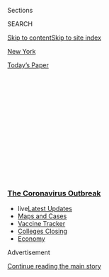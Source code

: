 <div id="app">

<div>

<div>

<div>

<div class="NYTAppHideMasthead css-1q2w90k e1suatyy0">

<div class="section css-ui9rw0 e1suatyy2">

<div class="css-eph4ug er09x8g0">

<div class="css-6n7j50">

</div>

<span class="css-1dv1kvn">Sections</span>

<div class="css-10488qs">

<span class="css-1dv1kvn">SEARCH</span>

</div>

[Skip to content](#site-content)[Skip to site index](#site-index)

</div>

<div id="masthead-section-label" class="css-1wr3we4 eaxe0e00">

[New
York](https://www.nytimes3xbfgragh.onion/section/nyregion)

</div>

<div class="css-10698na e1huz5gh0">

</div>

</div>

<div id="masthead-bar-one" class="section hasLinks css-15hmgas e1csuq9d3">

<div class="css-uqyvli e1csuq9d0">

</div>

<div class="css-1uqjmks e1csuq9d1">

</div>

<div class="css-9e9ivx">

[](https://myaccount.nytimes3xbfgragh.onion/auth/login?response_type=cookie&client_id=vi)

</div>

<div class="css-1bvtpon e1csuq9d2">

[Today’s
Paper](https://www.nytimes3xbfgragh.onion/section/todayspaper)

</div>

</div>

</div>

</div>

<div data-aria-hidden="false">

<div id="site-content" data-role="main">

<div>

<div class="css-1aor85t" style="opacity:0.000000001;z-index:-1;visibility:hidden">

<div class="css-1hqnpie">

<div class="css-epjblv">

<span class="css-17xtcya">[New
York](/section/nyregion)</span><span class="css-x15j1o">|</span><span class="css-fwqvlz">1.5
Million Antibody Tests Show What Parts of N.Y.C. Were Hit
Hardest</span>

</div>

<div class="css-k008qs">

<div class="css-1iwv8en">

<span class="css-18z7m18"></span>

<div>

</div>

</div>

<span class="css-1n6z4y">https://nyti.ms/3hbuawJ</span>

<div class="css-1705lsu">

<div class="css-4xjgmj">

<div class="css-4skfbu" data-role="toolbar" data-aria-label="Social Media Share buttons, Save button, and Comments Panel with current comment count" data-testid="share-tools">

  - 
  - 
  - 
  - 
    
    <div class="css-6n7j50">
    
    </div>

  - 

</div>

</div>

</div>

</div>

</div>

</div>

<div class="css-13pd83m">

<div class="css-l9svim">

### [<span class="css-pa1jbp"><span class="css-1rxm0ex">The Coronavirus</span><span class="css-1rxm0ex"> Outbreak</span></span>](https://www.nytimes3xbfgragh.onion/news-event/coronavirus?name=styln-coronavirus-national&region=TOP_BANNER&variant=undefined&block=storyline_menu_recirc&action=click&pgtype=Article&impression_id=0ac2cc50-e387-11ea-9f84-5f58ac2a67a1)

  - <span class="css-ousu42"><span class="css-12clwdu">live</span>[Latest
    Updates](https://www.nytimes3xbfgragh.onion/2020/08/20/world/coronavirus-covid.html?name=styln-coronavirus-national&region=TOP_BANNER&variant=undefined&block=storyline_menu_recirc&action=click&pgtype=Article&impression_id=0ac2cc51-e387-11ea-9f84-5f58ac2a67a1)</span>
  - <span class="css-ousu42">[Maps and
    Cases](https://www.nytimes3xbfgragh.onion/interactive/2020/us/coronavirus-us-cases.html?name=styln-coronavirus-national&region=TOP_BANNER&variant=undefined&block=storyline_menu_recirc&action=click&pgtype=Article&impression_id=0ac2cc52-e387-11ea-9f84-5f58ac2a67a1)</span>
  - <span class="css-ousu42">[Vaccine
    Tracker](https://www.nytimes3xbfgragh.onion/interactive/2020/science/coronavirus-vaccine-tracker.html?name=styln-coronavirus-national&region=TOP_BANNER&variant=undefined&block=storyline_menu_recirc&action=click&pgtype=Article&impression_id=0ac2cc53-e387-11ea-9f84-5f58ac2a67a1)</span>
  - <span class="css-ousu42">[Colleges
    Closing](https://www.nytimes3xbfgragh.onion/2020/08/19/us/colleges-closing-covid.html?name=styln-coronavirus-national&region=TOP_BANNER&variant=undefined&block=storyline_menu_recirc&action=click&pgtype=Article&impression_id=0ac2cc54-e387-11ea-9f84-5f58ac2a67a1)</span>
  - <span class="css-ousu42">[Economy](https://www.nytimes3xbfgragh.onion/live/2020/08/20/business/stock-market-today-coronavirus?name=styln-coronavirus-national&region=TOP_BANNER&variant=undefined&block=storyline_menu_recirc&action=click&pgtype=Article&impression_id=0ac2cc55-e387-11ea-9f84-5f58ac2a67a1)</span>

</div>

</div>

<div id="top-wrapper" class="css-1sy8kpn">

<div id="top-slug" class="css-l9onyx">

Advertisement

</div>

[Continue reading the main
story](#after-top)

<div class="ad top-wrapper" style="text-align:center;height:100%;display:block;min-height:250px">

<div id="top" class="place-ad" data-position="top" data-size-key="top">

</div>

</div>

<div id="after-top">

</div>

</div>

<div>

<div id="sponsor-wrapper" class="css-1hyfx7x">

<div id="sponsor-slug" class="css-19vbshk">

Supported by

</div>

[Continue reading the main
story](#after-sponsor)

<div id="sponsor" class="ad sponsor-wrapper" style="text-align:center;height:100%;display:block">

</div>

<div id="after-sponsor">

</div>

</div>

<div class="css-186x18t">

</div>

<div class="css-1vkm6nb ehdk2mb0">

# 1.5 Million Antibody Tests Show What Parts of N.Y.C. Were Hit Hardest

</div>

The data from the city is on a far larger scale than previously released
information, and includes all antibody test results reported to the
city’s Department of Health.

<div class="css-79elbk" data-testid="photoviewer-wrapper">

<div class="css-z3e15g" data-testid="photoviewer-wrapper-hidden">

</div>

<div class="css-1a48zt4 ehw59r15" data-testid="photoviewer-children">

![<span class="css-16f3y1r e13ogyst0" data-aria-hidden="true">In one ZIP
code in Corona, Queens, more than 51 percent of people tested positive
for coronavirus
antibodies. </span><span class="css-cnj6d5 e1z0qqy90" itemprop="copyrightHolder"><span class="css-1ly73wi e1tej78p0">Credit...</span><span><span>Victor
J. Blue for The New York
Times</span></span></span>](https://static01.graylady3jvrrxbe.onion/images/2020/08/18/nyregion/18nyvirus-antibody1/merlin_171942465_723f8c77-8593-449c-8f39-160e1fdcf35e-articleLarge.jpg?quality=75&auto=webp&disable=upscale)

</div>

</div>

<div class="css-18e8msd">

<div class="css-vp77d3 epjyd6m0">

<div class="css-hus3qt ey68jwv0" data-aria-hidden="true">

[![Joseph
Goldstein](https://static01.graylady3jvrrxbe.onion/images/2018/07/16/multimedia/author-joseph-goldstein/author-joseph-goldstein-thumbLarge.png
"Joseph Goldstein")](https://www.nytimes3xbfgragh.onion/by/joseph-goldstein)

</div>

<div class="css-1baulvz">

By [<span class="css-1baulvz last-byline" itemprop="name">Joseph
Goldstein</span>](https://www.nytimes3xbfgragh.onion/by/joseph-goldstein)

</div>

</div>

  - 
    
    <div class="css-ld3wwf e16638kd2">
    
    Published Aug. 19, 2020Updated Aug. 20,
    2020
    
    </div>

  - 
    
    <div class="css-4xjgmj">
    
    <div class="css-pvvomx" data-role="toolbar" data-aria-label="Social Media Share buttons, Save button, and Comments Panel with current comment count" data-testid="share-tools">
    
      - 
      - 
      - 
      - 
        
        <div class="css-6n7j50">
        
        </div>
    
      - 
    
    </div>
    
    </div>

</div>

</div>

<div class="section meteredContent css-1r7ky0e" name="articleBody" itemprop="articleBody">

<div class="css-1fanzo5 StoryBodyCompanionColumn">

<div class="css-53u6y8">

New York City on Tuesday released more than [1.46 million coronavirus
antibody test
results](https://www1.nyc.gov/site/doh/covid/covid-19-data-testing.page),
the largest number to date, providing more evidence of how the virus
penetrated deeply into some lower-income communities while passing more
lightly across affluent parts of the city.

In one ZIP code in Queens, more than 50 percent of people who had gotten
tested were found to have antibodies, a strikingly high rate. But no ZIP
code south of 96th Street in Manhattan had a positive rate of more than
20 percent.

Across the city, more than 27 percent of those tested had positive
[antibody
results](https://www.nytimes3xbfgragh.onion/2020/08/20/nyregion/nyc-coronavirus-antibody-testing.html).
The borough with the highest rate was the Bronx, at 33 percent.
Manhattan had the lowest rate, at 19 percent.

</div>

</div>

<div class="css-1fanzo5 StoryBodyCompanionColumn">

<div class="css-53u6y8">

The data is likely to renew discussion about whether some neighborhoods
or communities in New York City may be nearing herd immunity — the point
at which enough people have immunity that the virus is no longer able to
spread widely within a
community.

</div>

</div>

<div id="nyc-covid-19-antibodies-map" class="section interactive-content interactive-size-scoop css-174j8de" data-id="100000007295540">

<div class="css-17ih8de interactive-body" data-sourceid="100000007295540">

<div id="g-map-box" class="ai2html">

<div id="g-map-600" class="g-artboard" style="width:600px; height:600px;" data-aspect-ratio="1" data-min-width="600">

<div style="">

</div>

![](data:image/gif;base64,R0lGODlhCgAKAIAAAB8fHwAAACH5BAEAAAAALAAAAAAKAAoAAAIIhI+py+0PYysAOw==)

<div id="g-ai0-1" class="g-labels g-aiAbs g-aiPointText" style="top:5.7107%;margin-top:-20.3px;left:0.0325%;width:305px;">

Percent of people tested with Covid-19

antibodies in New York City, by ZIP
code

</div>

<div id="g-ai0-2" class="g-legend g-aiAbs g-aiPointText" style="top:14.9515%;margin-top:-6.7px;left:6.7854%;margin-left:-17.5px;width:35px;">

15

</div>

<div id="g-ai0-3" class="g-legend g-aiAbs g-aiPointText" style="top:14.9515%;margin-top:-6.7px;left:13.341%;margin-left:-17.5px;width:35px;">

25

</div>

<div id="g-ai0-4" class="g-legend g-aiAbs g-aiPointText" style="top:14.9515%;margin-top:-6.7px;left:19.8965%;margin-left:-17.5px;width:35px;">

35

</div>

<div id="g-ai0-5" class="g-legend g-aiAbs g-aiPointText" style="top:14.9515%;margin-top:-6.7px;left:26.4184%;margin-left:-22px;width:44px;">

45%

</div>

<div id="g-ai0-6" class="g-labels g-aiAbs g-aiPointText" style="top:15.0411%;margin-top:-8.2px;left:73.2995%;margin-left:-33px;width:66px;">

BRONX

</div>

<div id="g-ai0-7" class="g-labels g-aiAbs g-aiPointText" style="top:17.3745%;margin-top:-8.2px;right:45.6068%;width:99px;">

MANHATTAN

</div>

<div id="g-ai0-8" class="g-labels g-aiAbs g-aiPointText" style="top:24.7024%;margin-top:-8.2px;left:35.3389%;width:59px;">

10023

</div>

<div id="g-ai0-9" class="g-labels g-aiAbs g-aiPointText" style="top:27.3713%;margin-top:-7.2px;left:35.3389%;width:106px;">

Upper West
Side

</div>

<div id="g-ai0-10" class="g-labels g-aiAbs g-aiPointText" style="top:29.7078%;margin-top:-8.2px;left:35.3389%;width:59px;">

12.6%

</div>

<div id="g-ai0-11" class="g-labels g-aiAbs g-aiPointText" style="top:36.5357%;margin-top:-8.2px;left:27.1723%;width:59px;">

11369

</div>

<div id="g-ai0-12" class="g-labels g-aiAbs g-aiPointText" style="top:39.2047%;margin-top:-7.2px;left:27.1723%;width:92px;">

East
Elmhurst

</div>

<div id="g-ai0-13" class="g-labels g-aiAbs g-aiPointText" style="top:41.5412%;margin-top:-8.2px;left:27.1723%;width:59px;">

45.7%

</div>

<div id="g-ai0-14" class="g-labels g-aiAbs g-aiPointText" style="top:42.3745%;margin-top:-8.2px;left:85.5055%;margin-left:-37px;width:74px;">

QUEENS

</div>

<div id="g-ai0-15" class="g-labels g-aiAbs g-aiPointText" style="top:46.7024%;margin-top:-8.2px;left:27.1723%;width:59px;">

11368

</div>

<div id="g-ai0-16" class="g-labels g-aiAbs g-aiPointText" style="top:49.3713%;margin-top:-7.2px;left:27.1723%;width:59px;">

Corona

</div>

<div id="g-ai0-17" class="g-labels g-aiAbs g-aiPointText" style="top:51.7078%;margin-top:-8.2px;left:27.1723%;width:59px;">

51.6%

</div>

<div id="g-ai0-18" class="g-labels g-aiAbs g-aiPointText" style="top:61.2078%;margin-top:-8.2px;left:59.3311%;margin-left:-45px;width:90px;">

BROOKLYN

</div>

<div id="g-ai0-19" class="g-labels g-aiAbs g-aiPointText" style="top:77.3745%;margin-top:-8.2px;left:22.807%;margin-left:-59px;width:118px;">

STATEN
ISLAND

</div>

<div id="g-ai0-20" class="g-labels g-aiAbs g-aiPointText" style="top:89.8691%;margin-top:-8.2px;left:44.3389%;width:59px;">

11219

</div>

<div id="g-ai0-21" class="g-labels g-aiAbs g-aiPointText" style="top:92.538%;margin-top:-7.2px;left:44.3389%;width:91px;">

Borough
Park

</div>

<div id="g-ai0-22" class="g-labels g-aiAbs g-aiPointText" style="top:94.8745%;margin-top:-8.2px;left:44.3389%;width:59px;">

46.8%

</div>

</div>

<div id="g-map-300" class="g-artboard" style="max-width: 300px;max-height: 300px" data-aspect-ratio="1" data-min-width="0" data-max-width="599">

<div style="padding: 0 0 100% 0;">

</div>

![](data:image/gif;base64,R0lGODlhCgAKAIAAAB8fHwAAACH5BAEAAAAALAAAAAAKAAoAAAIIhI+py+0PYysAOw==)

<div id="g-ai1-1" class="g-labels g-aiAbs" style="top:-0.6667%;left:-0.2092%;width:64.3333%;">

Percent of people tested with Covid-19 antibodies in New York City, by
ZIP
code

</div>

<div id="g-ai1-2" class="g-labels g-aiAbs g-aiPointText" style="top:4.5697%;margin-top:-6.7px;left:87.4415%;margin-left:-30px;width:60px;">

BRONX

</div>

<div id="g-ai1-3" class="g-legend g-aiAbs g-aiPointText" style="top:24.0633%;margin-top:-6.2px;left:8.8136%;margin-left:-16.5px;width:33px;">

15

</div>

<div id="g-ai1-4" class="g-legend g-aiAbs g-aiPointText" style="top:24.0633%;margin-top:-6.2px;left:18.5912%;margin-left:-16.5px;width:33px;">

25

</div>

<div id="g-ai1-5" class="g-legend g-aiAbs g-aiPointText" style="top:24.0633%;margin-top:-6.2px;left:27.7023%;margin-left:-16.5px;width:33px;">

35

</div>

<div id="g-ai1-6" class="g-legend g-aiAbs g-aiPointText" style="top:24.0633%;margin-top:-6.2px;left:38.5551%;margin-left:-21px;width:42px;">

45%

</div>

<div id="g-ai1-7" class="g-labels g-aiAbs g-aiPointText" style="top:29.2363%;margin-top:-6.7px;left:90.7342%;margin-left:-33px;width:66px;">

QUEENS

</div>

<div id="g-ai1-8" class="g-labels g-aiAbs g-aiPointText" style="top:32.903%;margin-top:-6.7px;right:48.5585%;width:87px;">

MANHATTAN

</div>

<div id="g-ai1-9" class="g-labels g-aiAbs g-aiPointText" style="top:40.5605%;margin-top:-6.7px;left:22.6879%;width:53px;">

11368

</div>

<div id="g-ai1-10" class="g-labels g-aiAbs g-aiPointText" style="top:44.903%;margin-top:-6.7px;left:22.6879%;width:56px;">

Corona

</div>

<div id="g-ai1-11" class="g-labels g-aiAbs g-aiPointText" style="top:49.2363%;margin-top:-6.7px;left:22.6879%;width:53px;">

51.6%

</div>

<div id="g-ai1-12" class="g-labels g-aiAbs g-aiPointText" style="top:84.903%;margin-top:-6.7px;left:46.131%;margin-left:-40px;width:80px;">

BROOKLYN

</div>

<div id="g-ai1-13" class="g-labels g-aiAbs g-aiPointText" style="top:96.5697%;margin-top:-6.7px;left:30.1417%;margin-left:-52px;width:104px;">

STATEN ISLAND

</div>

</div>

</div>

</div>

Source: N.Y.C. Department of Health

By Matthew Bloch

</div>

<div class="css-1fanzo5 StoryBodyCompanionColumn">

<div class="css-53u6y8">

Until now, public data for antibody rates in New York City has been
limited. CityMD, which plays a key role in the city’s testing program,
[had shared some
data](https://www.nytimes3xbfgragh.onion/2020/07/09/nyregion/nyc-coronavirus-antibodies.html)
from its network of urgent care clinics.

Gov. Andrew M. Cuomo’s office had released some details from a survey —
which involved testing some 28,419 people across the state — that
suggested that roughly 21.6 percent of New York City residents had
antibodies.

But the antibody testing data released on Tuesday is on a far larger
scale, encompassing more than 15 percent of New York City residents. It
included all antibody test results reported to the New York City
Department of Health.

“This gives us a sense at a deeper level of the magnitude of the
penetration of the infection into the population,” said Wafaa El-Sadr,
an epidemiology professor at Columbia University.

</div>

</div>

<div class="css-1fanzo5 StoryBodyCompanionColumn">

<div class="css-53u6y8">

Here’s what it means:

## Some hard-hit areas may fare better during a second wave

Much remains unknown about the [degree of protection against Covid-19
that antibodies may
offer](https://www.nytimes3xbfgragh.onion/2020/08/16/health/coronavirus-immunity-antibodies.html),
or how long that protection may last. But the neighborhoods with more
residents who were infected at the height of New York’s outbreak in
March and April may [be less likely to be among the hardest hit during a
second
wave.](https://www.nytimes3xbfgragh.onion/2020/07/09/nyregion/nyc-coronavirus-antibodies.html)

<div id="NYT_MAIN_CONTENT_1_REGION" class="css-9tf9ac">

<div>

<div id="styln-covid-updates-world" class="section interactive-content interactive-size-medium css-1ftcdic">

<div class="css-17ih8de interactive-body">

<div id="styln-briefing-block" data-asset-id="QXJ0aWNsZTpueXQ6Ly9hcnRpY2xlL2NlNTkwYjM3LWJmOWItNTdmYy05MmI1LWFlNjk3ZDBlZmU2NQ==">

<div class="briefing-block-header-section">

# [Latest Updates: The Coronavirus Outbreak](https://www.nytimes3xbfgragh.onion/2020/08/20/world/coronavirus-covid.html?action=click&pgtype=Article&state=default&region=MAIN_CONTENT_1&context=storylines_live_updates)

<div class="briefing-block-ts">

Updated 2020-08-21T07:46:15.883Z

</div>

</div>

  - [Shutdowns, warnings and scoldings follow alarming incidents on
    college
    campuses.](https://www.nytimes3xbfgragh.onion/2020/08/20/world/coronavirus-covid.html?action=click&pgtype=Article&state=default&region=MAIN_CONTENT_1&context=storylines_live_updates#link-68774d88)
  - [Biden knocks Trump’s pandemic response, and outlines a national
    strategy.](https://www.nytimes3xbfgragh.onion/2020/08/20/world/coronavirus-covid.html?action=click&pgtype=Article&state=default&region=MAIN_CONTENT_1&context=storylines_live_updates#link-26b58724)
  - [U.S. health agencies announce moves to confront the flu season and
    plummeting child vaccination
    rates.](https://www.nytimes3xbfgragh.onion/2020/08/20/world/coronavirus-covid.html?action=click&pgtype=Article&state=default&region=MAIN_CONTENT_1&context=storylines_live_updates#link-4e542da3)

<div class="briefing-block-footer">

<div class="briefing-block-footer-meta">

[See more
updates](https://www.nytimes3xbfgragh.onion/2020/08/20/world/coronavirus-covid.html?action=click&pgtype=Article&state=default&region=MAIN_CONTENT_1&context=storylines_live_updates)

</div>

<div class="briefing-block-briefinglinks">

<span>More live coverage:</span>
[Markets](https://www.nytimes3xbfgragh.onion/live/2020/08/20/business/stock-market-today-coronavirus?action=click&pgtype=Article&state=default&region=MAIN_CONTENT_1&context=storylines_live_updates)

</div>

</div>

</div>

</div>

</div>

</div>

</div>

On the other hand, neighborhoods in which few residents have been
infected may find themselves more vulnerable in the event of a
resurgence.

Some [researchers have expressed hope that herd
immunity](https://www.nytimes3xbfgragh.onion/2020/08/17/health/coronavirus-herd-immunity.html)
for the new coronavirus may only require about half of the people in a
given community to have immunity — while others have suggested a higher
threshold, like 70 percent.

Of course, neighborhoods are not sealed off from one another, and even
under the most optimistic predictions, most neighborhoods — and millions
of New Yorkers — remain vulnerable to infection in a second wave.

Still, the relatively high prevalence of antibodies may partly explain
why New York has [not seen a significant uptick in
cases](https://www.nytimes3xbfgragh.onion/2020/08/17/nyregion/coronavirus-second-wave-nyc.html)
over the past several months, even as the city has begun to reopen and
some New Yorkers have begun to relax their social distancing.

<div id="NYT_MAIN_CONTENT_2_REGION" class="css-9tf9ac">

<div>

</div>

</div>

In interviews, epidemiologists have generally expressed surprise and
relief at the relatively low rate of new infections in New York City,
chalking it up to a variety of measures: widespread use of face
coverings, adherence to social distancing recommendations and the
continued ban on indoor dining and bars.

“If antibody tests are accurately identifying those who have been
infected and if these antibodies are protective, are some communities in
N.Y.C. close to achieving herd immunity, like Corona in Queens, for
example,” Professor El-Sadr wrote in an email. “That is an intriguing
thought.”

</div>

</div>

<div class="css-1fanzo5 StoryBodyCompanionColumn">

<div class="css-53u6y8">

The results released on Tuesday showed that 51.6 percent of people who
got tested in one ZIP code in Corona had tested positive for antibodies.

The New York City health commissioner, Dr. Dave Chokshi, warned against
drawing too many conclusions from antibody rates since there are still
many outstanding questions about immunity.

“Remaining vigilant about precautions like hand washing, distancing,
face coverings and staying home if ill is essential to keeping
transmission low,” he said.

## Neighborhoods with large households were vulnerable

The hardest hit ZIP code in the city — 11368 — was the one in Corona, a
predominantly Hispanic neighborhood with many construction workers and
restaurant employees. Many had to work throughout the pandemic, raising
their risk of infection.

About 23 percent of residents in the ZIP code have gotten an antibody
test.

That part of Queens has an especially high rate[of household
crowding](https://www.nytimes3xbfgragh.onion/2016/03/01/nyregion/overcrowding-worsens-in-new-york-as-working-families-double-up.html),
which may also partly explain the high positive antibody rate. Experts
have said
[transmission](https://www.who.int/docs/default-source/coronaviruse/who-china-joint-mission-on-covid-19-final-report.pdf)
within households is a leading driver of the disease’s
spread.

<div id="NYT_MAIN_CONTENT_3_REGION" class="css-9tf9ac">

<div>

<div id="styln-prism-freeform-1594220623585" class="section interactive-content interactive-size-medium css-1ftcdic">

<div class="css-17ih8de interactive-body">

<div id="prism-freeform-block-18477" class="css-19mumt8" data-role="complementary" data-storyline="The Coronavirus Outbreak" data-truncated="true" tabindex="0">

<div class="css-a8d9oz">

<div class="css-eb027h">

[](https://www.nytimes3xbfgragh.onion/news-event/coronavirus?action=click&pgtype=Article&state=default&region=MAIN_CONTENT_3&context=storylines_faq)

### The Coronavirus Outbreak ›

#### Frequently Asked Questions

Updated August 17, 2020

  - #### Why does standing six feet away from others help?
    
      - The coronavirus spreads primarily through droplets from your
        mouth and nose, especially when you cough or sneeze. The C.D.C.,
        one of the organizations using that measure, [bases its
        recommendation of six
        feet](https://www.nytimes3xbfgragh.onion/2020/04/14/health/coronavirus-six-feet.html?action=click&pgtype=Article&state=default&region=MAIN_CONTENT_3&context=storylines_faq)
        on the idea that most large droplets that people expel when they
        cough or sneeze will fall to the ground within six feet. But six
        feet has never been a magic number that guarantees complete
        protection. Sneezes, for instance, can launch droplets a lot
        farther than six feet, [according to a recent
        study](https://jamanetwork.com/journals/jama/fullarticle/2763852).
        It's a rule of thumb: You should be safest standing six feet
        apart outside, especially when it's windy. But keep a mask on at
        all times, even when you think you’re far enough apart.

  - #### I have antibodies. Am I now immune?
    
      - As of right now,[that seems likely, for at least several
        months.](https://www.nytimes3xbfgragh.onion/2020/07/22/health/covid-antibodies-herd-immunity.html?action=click&pgtype=Article&state=default&region=MAIN_CONTENT_3&context=storylines_faq)
        There have been frightening accounts of people suffering what
        seems to be a second bout of Covid-19. But experts say these
        patients may have a drawn-out course of infection, with the
        virus taking a slow toll weeks to months after initial exposure.
        People infected with the coronavirus typically
        [produce](https://www.nature.com/articles/s41586-020-2456-9)
        immune molecules called antibodies, which are [protective
        proteins made in response to an
        infection](https://www.nytimes3xbfgragh.onion/2020/05/07/health/coronavirus-antibody-prevalence.html?action=click&pgtype=Article&state=default&region=MAIN_CONTENT_3&context=storylines_faq)[.
        These antibodies
        may](https://www.nytimes3xbfgragh.onion/2020/05/07/health/coronavirus-antibody-prevalence.html?action=click&pgtype=Article&state=default&region=MAIN_CONTENT_3&context=storylines_faq)
        last in the body [only two to three
        months](https://www.nature.com/articles/s41591-020-0965-6),
        which may seem worrisome, but that’s perfectly normal after an
        acute infection subsides, said Dr. Michael Mina, an immunologist
        at Harvard University. It may be possible to get the coronavirus
        again, but it’s highly unlikely that it would be possible in a
        short window of time from initial infection or make people
        sicker the second time.

  - #### I’m a small-business owner. Can I get relief?
    
      - The [stimulus bills enacted in
        March](https://www.nytimes3xbfgragh.onion/article/small-business-loans-stimulus-grants-freelancers-coronavirus.html?action=click&pgtype=Article&state=default&region=MAIN_CONTENT_3&context=storylines_faq)
        offer help for the millions of American small businesses. Those
        eligible for aid are businesses and nonprofit organizations with
        fewer than 500 workers, including sole proprietorships,
        independent contractors and freelancers. Some larger companies
        in some industries are also eligible. The help being offered,
        which is being managed by the Small Business Administration,
        includes the Paycheck Protection Program and the Economic Injury
        Disaster Loan program. But lots of folks have [not yet seen
        payouts.](https://www.nytimes3xbfgragh.onion/interactive/2020/05/07/business/small-business-loans-coronavirus.html?action=click&pgtype=Article&state=default&region=MAIN_CONTENT_3&context=storylines_faq)
        Even those who have received help are confused: The rules are
        draconian, and some are stuck sitting on [money they don’t know
        how to
        use.](https://www.nytimes3xbfgragh.onion/2020/05/02/business/economy/loans-coronavirus-small-business.html?action=click&pgtype=Article&state=default&region=MAIN_CONTENT_3&context=storylines_faq)
        Many small-business owners are getting less than they expected
        or [not hearing anything at
        all.](https://www.nytimes3xbfgragh.onion/2020/06/10/business/Small-business-loans-ppp.html?action=click&pgtype=Article&state=default&region=MAIN_CONTENT_3&context=storylines_faq)

  - #### What are my rights if I am worried about going back to work?
    
      - Employers have to provide [a safe
        workplace](https://www.osha.gov/SLTC/covid-19/standards.html)
        with policies that protect everyone equally. [And if one of your
        co-workers tests positive for the coronavirus, the
        C.D.C.](https://www.nytimes3xbfgragh.onion/article/coronavirus-money-unemployment.html?action=click&pgtype=Article&state=default&region=MAIN_CONTENT_3&context=storylines_faq)
        has said that [employers should tell their
        employees](https://www.cdc.gov/coronavirus/2019-ncov/community/guidance-business-response.html)
        -- without giving you the sick employee’s name -- that they may
        have been exposed to the virus.

  - #### What is school going to look like in September?
    
      - It is unlikely that many schools will return to a normal
        schedule this fall, requiring the grind of [online
        learning](https://www.nytimes3xbfgragh.onion/2020/06/05/us/coronavirus-education-lost-learning.html?action=click&pgtype=Article&state=default&region=MAIN_CONTENT_3&context=storylines_faq),
        [makeshift child
        care](https://www.nytimes3xbfgragh.onion/2020/05/29/us/coronavirus-child-care-centers.html?action=click&pgtype=Article&state=default&region=MAIN_CONTENT_3&context=storylines_faq)
        and [stunted
        workdays](https://www.nytimes3xbfgragh.onion/2020/06/03/business/economy/coronavirus-working-women.html?action=click&pgtype=Article&state=default&region=MAIN_CONTENT_3&context=storylines_faq)
        to continue. California’s two largest public school districts —
        Los Angeles and San Diego — said on July 13, that [instruction
        will be remote-only in the
        fall](https://www.nytimes3xbfgragh.onion/2020/07/13/us/lausd-san-diego-school-reopening.html?action=click&pgtype=Article&state=default&region=MAIN_CONTENT_3&context=storylines_faq),
        citing concerns that surging coronavirus infections in their
        areas pose too dire a risk for students and teachers. Together,
        the two districts enroll some 825,000 students. They are the
        largest in the country so far to abandon plans for even a
        partial physical return to classrooms when they reopen in
        August. For other districts, the solution won’t be an
        all-or-nothing approach. [Many
        systems](https://bioethics.jhu.edu/research-and-outreach/projects/eschool-initiative/school-policy-tracker/),
        including the nation’s largest, New York City, are devising
        [hybrid
        plans](https://www.nytimes3xbfgragh.onion/2020/06/26/us/coronavirus-schools-reopen-fall.html?action=click&pgtype=Article&state=default&region=MAIN_CONTENT_3&context=storylines_faq)
        that involve spending some days in classrooms and other days
        online. There’s no national policy on this yet, so check with
        your municipal school system regularly to see what is happening
        in your
community.

<div id="styln-survey-component-18477" class="styln-survey-component" data-surveyname="faq" data-surveystoryline="coronavirus">

</div>

</div>

<div class="css-6mllg9">

</div>

<div class="css-pmm6ed">

<span class="css-5gimkt"></span>

</div>

</div>

</div>

</div>

</div>

</div>

</div>

The ZIP code with the second highest rate of positive antibody tests was
in the Borough Park neighborhood in South Brooklyn. There, more than
46.8 percent of antibody tests were positive.

Borough Park is home to many Hasidic Jews, a particularly hard-hit
demographic. Large households are common, and the tight-knit, communal
way of life was likely also a factor. Many Hasidic Jews fell sick in
early March, right after Purim — a holiday of joyous celebration, full
of parties and mingling.

</div>

</div>

<div class="css-1fanzo5 StoryBodyCompanionColumn">

<div class="css-53u6y8">

The lowest rate — 12.4 percent — came from a tiny ZIP code in Queens,
consisting of just a couple of blocks of waterfront in Long Island City.
The next lowest rates were in Manhattan, where in several ZIP codes
fewer than 13 percent of people tested had antibodies. The lowest
Manhattan rates — 12.6 percent — occurred in one ZIP code on the Upper
East Side and another on the Upper West Side.

In Brooklyn, the ZIP code with the lowest rate of positive antibody
tests — 13.2 percent — includes much of Park Slope, a wealthy and
predominantly white neighborhood.

## Children were especially likely to have antibodies.

Among various age groups, those 17 and under were the most likely to
have antibodies, with 32.6 percent of their tests coming back positive.

But the data may not add much value to [the debate about school
reopenings](https://www.nytimes3xbfgragh.onion/2020/08/18/nyregion/schools-reopen-nyc.html),
since children were also by far the least likely age group to be tested
— about 6,500 per 100,000 people tested, compared to almost 27,500 per
100,000 people tested in the 45-64 age group.

The age results also were not separated by neighborhoods.

People aged 45 to 64 were more likely to have a positive antibody rate
(28 percent) than adults in other age cohorts.

A higher percentage of men (28 percent) tested positive for antibodies
than women (25 percent).

In ZIP codes classified as having high poverty rates, more than 30
percent of those tested had antibodies. In those with lower poverty
rates, about 18.5 percent of people tested had antibodies.

The data did not include a breakdown by race or ethnicity. Other data
has shown that Black and Hispanic New Yorkers have significantly higher
rates — when adjusted for age — of being hospitalized or dying of
Covid-19 than white people.

</div>

</div>

<div class="css-1fanzo5 StoryBodyCompanionColumn">

<div class="css-53u6y8">

## The data still has limitations

The accuracy of antibody testing varies widely. Moreover, most antibody
tests were done for people seeking them out, which means that those who
got tested are a self-selecting group and not a random sample.

It also appears that New Yorkers in some neighborhoods with lower
infection rates were more likely to seek antibody testing.

In some wealthy and largely white ZIP codes in Manhattan, some 30
percent of people may have gotten an antibody test. But in Corona, for
instance, where the positive rate was highest, less than a quarter of
people got tested.

</div>

</div>

</div>

<div>

</div>

<div>

</div>

<div>

</div>

<div>

<div id="bottom-wrapper" class="css-1ede5it">

<div id="bottom-slug" class="css-l9onyx">

Advertisement

</div>

[Continue reading the main
story](#after-bottom)

<div id="bottom" class="ad bottom-wrapper" style="text-align:center;height:100%;display:block;min-height:90px">

</div>

<div id="after-bottom">

</div>

</div>

</div>

</div>

</div>

## Site Index

<div>

</div>

## Site Information Navigation

  - [© <span>2020</span> <span>The New York Times
    Company</span>](https://help.nytimes3xbfgragh.onion/hc/en-us/articles/115014792127-Copyright-notice)

<!-- end list -->

  - [NYTCo](https://www.nytco.com/)
  - [Contact
    Us](https://help.nytimes3xbfgragh.onion/hc/en-us/articles/115015385887-Contact-Us)
  - [Work with us](https://www.nytco.com/careers/)
  - [Advertise](https://nytmediakit.com/)
  - [T Brand Studio](http://www.tbrandstudio.com/)
  - [Your Ad
    Choices](https://www.nytimes3xbfgragh.onion/privacy/cookie-policy#how-do-i-manage-trackers)
  - [Privacy](https://www.nytimes3xbfgragh.onion/privacy)
  - [Terms of
    Service](https://help.nytimes3xbfgragh.onion/hc/en-us/articles/115014893428-Terms-of-service)
  - [Terms of
    Sale](https://help.nytimes3xbfgragh.onion/hc/en-us/articles/115014893968-Terms-of-sale)
  - [Site
    Map](https://spiderbites.nytimes3xbfgragh.onion)
  - [Help](https://help.nytimes3xbfgragh.onion/hc/en-us)
  - [Subscriptions](https://www.nytimes3xbfgragh.onion/subscription?campaignId=37WXW)

</div>

</div>

</div>

</div>
